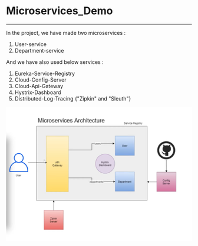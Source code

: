 # Microservices_Demo
---------------------
In the project, we have made two microservices :
1.  User-service
2.  Department-service

And we have also used below services :
1. Eureka-Service-Registry
2. Cloud-Config-Server
3. Cloud-Api-Gateway
4. Hystrix-Dashboard
5. Distributed-Log-Tracing {"Zipkin" and "Sleuth"}

</a> <img src="https://github.com/rahulsinharj/Microservices_Demo/blob/main/microservice-architecture.png"></a>
